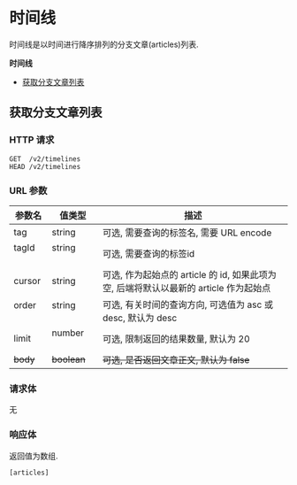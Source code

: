 # 时间线

时间线是以时间进行降序排列的分支文章(articles)列表.

**时间线**

* [获取分支文章列表](#获取分支文章列表)

## 获取分支文章列表

### HTTP 请求

```
GET  /v2/timelines
HEAD /v2/timelines
```

### URL 参数

参数名     | 值类型          | 描述
--------- | -------------- | ------------------------------------------------------
tag       | string         | 可选, 需要查询的标签名, 需要 URL encode
tagId     | string         | 可选, 需要查询的标签id
cursor    | string         | 可选, 作为起始点的 article 的 id, 如果此项为空, 后端将默认以最新的 article 作为起始点
order     | string         | 可选, 有关时间的查询方向, 可选值为 asc 或 desc, 默认为 desc
limit     | number         | 可选, 限制返回的结果数量, 默认为 20
~~body~~      | ~~boolean~~        | ~~可选, 是否返回文章正文, 默认为 false~~

### 请求体

无

### 响应体

返回值为数组.

```
[articles]
```
